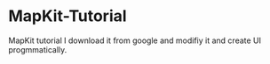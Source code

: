 # MapKit-Tutorial

MapKit tutorial I download it from google and modifiy it and create UI progmmatically.
